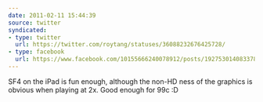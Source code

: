 ```yaml
---
date: 2011-02-11 15:44:39
source: twitter
syndicated:
- type: twitter
  url: https://twitter.com/roytang/statuses/36088232676425728/
- type: facebook
  url: https://www.facebook.com/10155666240078912/posts/192753014083378
---
```


SF4 on the iPad is fun enough, although the non-HD ness of the graphics is obvious when playing at 2x. Good enough for 99c :D